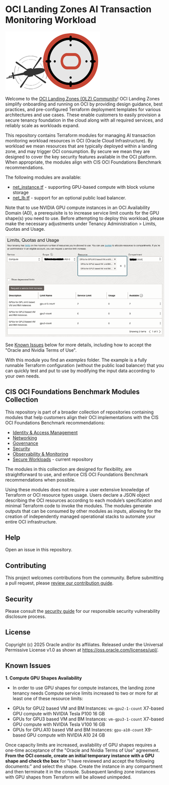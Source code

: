 # OCI Landing Zones AI Transaction Monitoring Workload

![Landing Zone logo](./images/landing_zone_300.png)

Welcome to the [OCI Landing Zones (OLZ) Community](https://github.com/oci-landing-zones)! OCI Landing Zones simplify onboarding and running on OCI by providing design guidance, best practices, and pre-configured Terraform deployment templates for various architectures and use cases. These enable customers to easily provision a secure tenancy foundation in the cloud along with all required services, and reliably scale as workloads expand.

This repository contains Terraform modules for managing AI transaction monitoring workload resources in OCI (Oracle Cloud Infrastructure). By workload we mean resources that are typically deployed within a landing zone, and may trigger OCI consumption. By secure we mean they are designed to cover the key security features available in the OCI platform. When appropriate, the modules align with CIS OCI Foundations Benchmark recommendations.

The following modules are available:

- [net_instance.tf](./net_instance.tf) - supporting GPU-based compute with block volume storage
- [net_lb.tf](./net_lb.tf) -  support for an optional public load balancer.

Note that to use  NVIDIA GPU compute instances in an OCI Availability Domain (AD), a prerequisite is to increase service limit counts for the GPU shape(s) you need to use.  Before attempting to deploy this workload, please make the necessary adjustments under Tenancy Administration > Limits, Quotas and Usage.

![increased GPU service limts](./images/GPU_svc_lmts.png)

See [Known Issues](#known-issues) below for more details, including how to accept the "Oracle and Nvidia Terms of Use".

With this module you find an *examples* folder. The example is a fully runnable Terraform configuration (without the public load balancer) that you can quickly test and put to use by modifying the input data according to your own needs.  
## CIS OCI Foundations Benchmark Modules Collection

This repository is part of a broader collection of repositories containing modules that help customers align their OCI implementations with the CIS OCI Foundations Benchmark recommendations:
- [Identity & Access Management](https://github.com/oracle-quickstart/terraform-oci-cis-landing-zone-iam)
- [Networking](https://github.com/oracle-quickstart/terraform-oci-cis-landing-zone-networking)
- [Governance](https://github.com/oracle-quickstart/terraform-oci-cis-landing-zone-governance)
- [Security](https://github.com/oracle-quickstart/terraform-oci-cis-landing-zone-security)
- [Observability & Monitoring](https://github.com/oracle-quickstart/terraform-oci-cis-landing-zone-observability)
- [Secure Workloads](https://github.com/oracle-quickstart/terraform-oci-secure-workloads) - current repository

The modules in this collection are designed for flexibility, are straightforward to use, and enforce CIS OCI Foundations Benchmark recommendations when possible.

Using these modules does not require a user extensive knowledge of Terraform or OCI resource types usage. Users declare a JSON object describing the OCI resources according to each module’s specification and minimal Terraform code to invoke the modules. The modules generate outputs that can be consumed by other modules as inputs, allowing for the creation of independently managed operational stacks to automate your entire OCI infrastructure.

## Help

Open an issue in this repository.

## Contributing

This project welcomes contributions from the community. Before submitting a pull request, please [review our contribution guide](./CONTRIBUTING.md).

## Security

Please consult the [security guide](./SECURITY.md) for our responsible security vulnerability disclosure process.

## License

Copyright (c) 2025 Oracle and/or its affiliates.
Released under the Universal Permissive License v1.0 as shown at <https://oss.oracle.com/licenses/upl/>.

## Known Issues <a id='known-issues'></a>

**1. Compute GPU Shapes Availability**

  * In order to use GPU shapes for compute instances, the landing zone tenancy needs Compute service limits increased to two or more for at least one of these resource limits:

   - GPUs for GPU2 based VM and BM Instances: `vm-gpu2-1-count` X7-based GPU compute with NVIDIA Tesla P100 16 GB
   - GPUs for GPU3 based VM and BM Instances: `vm-gpu3-1-count` X7-based GPU compute with NVIDIA Tesla V100 16 GB
   - GPUs for GPU.A10 based VM and BM Instances: `gpu-a10-count` X9-based GPU compute with NVIDIA A10 24 GB

  Once capacity limits are increased, availability of GPU shapes requires a one-time acceptance of the "Oracle and Nvidia Terms of Use" agreement. **From the OCI console, create an initial temporary instance with a GPU shape and check the box** for "I have reviewed and accept the following documents:" and select the shape. Create the instance in any compartment and then terminate it in the console. Subsequent landing zone instances with GPU shapes from Terraform will be allowed unimpeded.

